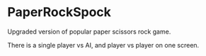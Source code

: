 # PaperRockSpock
Upgraded version of popular paper scissors rock game.

There is a single player vs AI, and player vs player on one screen.

